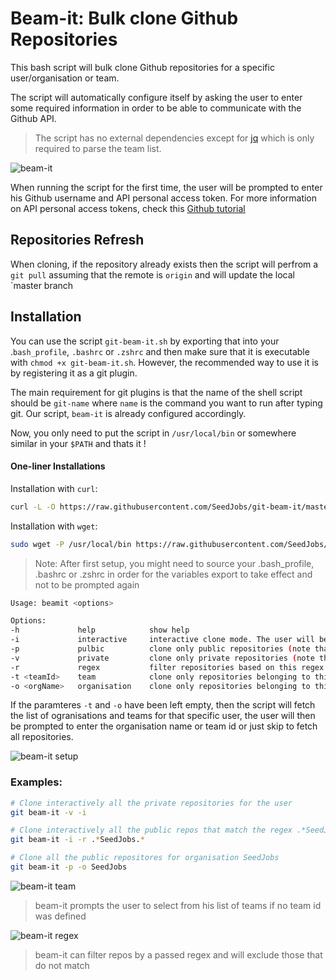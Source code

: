 # Beam-it: Bulk clone Github Repositories

This bash script will bulk clone Github repositories for a specific user/organisation or team.

The script will automatically configure itself by asking the user to enter some required information in order to be able to communicate with the Github API.

> The script has no external dependencies except for [jq](https://stedolan.github.io/jq/) which is only required to parse the team list.

![beam-it](https://dl.dropboxusercontent.com/u/5258344/Blog/git-beam-it%20public.gif)

When running the script for the first time, the user will be prompted to enter his Github username and API personal access token. For more information on API personal access tokens, check this [Github tutorial](https://help.github.com/articles/creating-a-personal-access-token-for-the-command-line/)

## Repositories Refresh

When cloning, if the repository already exists then the script will perfrom a `git pull` assuming that the remote is `origin` and will update the local `master branch

## Installation

You can use the script `git-beam-it.sh` by exporting that into your .`bash_profile`, `.bashrc` or `.zshrc` and then make sure that it is executable with `chmod +x git-beam-it.sh`. However, the recommended way to use it is by registering it as a git plugin.

The main requirement for git plugins is that the name of the shell script should be `git-name` where `name` is the command you want to run after typing git. Our script, `beam-it` is already configured accordingly.

Now, you only need to put the script in `/usr/local/bin` or somewhere similar in your `$PATH` and thats it !

#### One-liner Installations

Installation with `curl`:

```bash
curl -L -O https://raw.githubusercontent.com/SeedJobs/git-beam-it/master/git-beam-it && sudo mv git-beam-it /usr/local/bin/ && sudo chmod +x /usr/local/bin/git-beam-it
```

Installation with `wget`:

```bash
sudo wget -P /usr/local/bin https://raw.githubusercontent.com/SeedJobs/git-beam-it/master/git-beam-it && sudo chmod +x /usr/local/bin/git-beam-it
```

> Note: After first setup, you might need to source your .bash_profile, .bashrc or .zshrc in order for the variables export to take effect and not to be prompted again

```bash
Usage: beamit <options>

Options:
-h             help            show help
-i             interactive     interactive clone mode. The user will be prompted before cloning each repo
-p             pulbic          clone only public repositories (note that this does not work for teams)
-v             private         clone only private repositories (note that this does not work for teams)
-r             regex           filter repositories based on this regex
-t <teamId>    team            clone only repositories belonging to this specific team id
-o <orgName>   organisation    clone only repositories belonging to this specific organisation name
```

If the paramteres `-t` and `-o` have been left empty, then the script will fetch the list of ogranisations and teams for that specific user, the user will then be prompted to enter the organisation name or team id or just skip to fetch all repositories.

![beam-it setup](https://dl.dropboxusercontent.com/u/5258344/Blog/git-beam-it%20setup.gif)

### Examples:

```bash
# Clone interactively all the private repositories for the user
git beam-it -v -i

# Clone interactively all the public repos that match the regex .*SeedJobs.* (any repo that contain SeedJobs)
git beam-it -i -r .*SeedJobs.*

# Clone all the public repositores for organisation SeedJobs
git beam-it -p -o SeedJobs
```
![beam-it team](https://dl.dropboxusercontent.com/u/5258344/Blog/git-beam-it%20team.gif)

> beam-it prompts the user to select from his list of teams if no team id was defined

![beam-it regex](https://dl.dropboxusercontent.com/u/5258344/Blog/git-beam-it%20regex.gif)

> beam-it can filter repos by a passed regex and will exclude those that do not match
